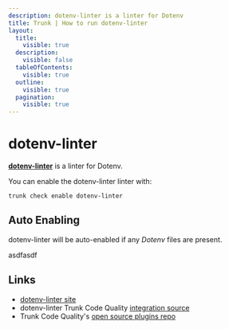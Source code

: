 ```yaml
---
description: dotenv-linter is a linter for Dotenv
title: Trunk | How to run dotenv-linter
layout:
  title:
    visible: true
  description:
    visible: false
  tableOfContents:
    visible: true
  outline:
    visible: true
  pagination:
    visible: true
---
```


# dotenv-linter

[**dotenv-linter**](https://github.com/dotenv-linter/dotenv-linter#readme) is a linter for Dotenv.

You can enable the dotenv-linter linter with:

```shell
trunk check enable dotenv-linter
```

## Auto Enabling

dotenv-linter will be auto-enabled if any *Dotenv* files are present.






asdfasdf



## Links

- [dotenv-linter site](https://github.com/dotenv-linter/dotenv-linter#readme)
- dotenv-linter Trunk Code Quality [integration source](https://github.com/trunk-io/plugins/tree/main/linters/dotenv-linter)
- Trunk Code Quality's [open source plugins repo](https://github.com/trunk-io/plugins/tree/main)
